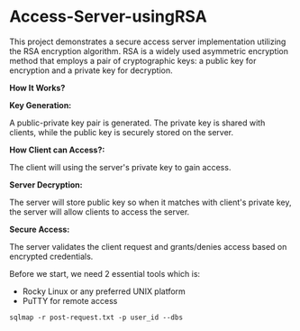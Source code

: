# Access-Server-usingRSA

This project demonstrates a secure access server implementation utilizing the RSA encryption algorithm. RSA is a widely used asymmetric encryption method that employs a pair of cryptographic keys: a public key for encryption and a private key for decryption.


**How It Works?**


**Key Generation:**

A public-private key pair is generated.
The private key is shared with clients, while the public key is securely stored on the server.


**How Client can Access?:**

The client will using the server's private key to gain access.


**Server Decryption:**

The server will store public key so when it matches with client's private key, the server will allow clients to access the server.


**Secure Access:**

The server validates the client request and grants/denies access based on encrypted credentials.



Before we start, we need 2 essential tools which is:

- Rocky Linux or any preferred UNIX platform
- PuTTY for remote access


`sqlmap -r post-request.txt -p user_id --dbs`
